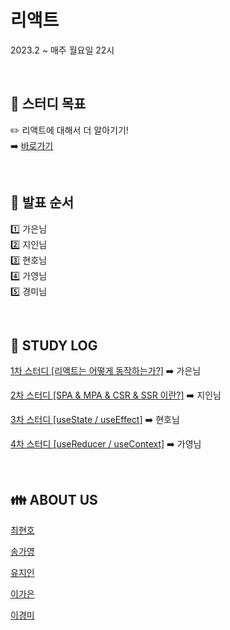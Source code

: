 # 리액트 
2023.2 ~ 매주 월요일 22시 

<br>

## 💫 스터디 목표
✏️ 리액트에 대해서 더 알아기기! <br>
➡️ [바로가기](https://www.notion.so/de6eecaee1204f2f896add3c9b9fd9c7?pvs=4)


<br>

## 📌 발표 순서
1️⃣ 가은님<br>
2️⃣ 지인님<br>
3️⃣ 현호님<br>
4️⃣ 가영님<br>
5️⃣ 경미님<br>

<br>

## 📁 STUDY LOG 


[1차 스터디 [리액트는 어떻게 동작하는가?]](https://www.notion.so/2-SPA-MPA-CSR-SSR-a045dc42709445dc8c822a755fac4cac) ➡️ 가은님

[2차 스터디 [SPA & MPA & CSR & SSR 이란?]](https://www.notion.so/2-SPA-MPA-CSR-SSR-a045dc42709445dc8c822a755fac4cac) ➡️ 지인님

[3차 스터디 [useState / useEffect]](https://www.notion.so/3-useState-useEffect-0615a89175a1423e9a1d59555de991bd) ➡️ 현호님

[4차 스터디 [useReducer / useContext]](https://www.notion.so/4-useReducer-useContext-9636b86278fb478a9e93e687b1df553b) ➡️ 가영님

<br>

## 👪 ABOUT US

[최현호](https://www.notion.so/bf76cef71cfe4800b55c5f44ecdc032e?pvs=4)

[송가영](https://www.notion.so/1d5a0359288944d6ac340993fba145ae)

[유지인](https://www.notion.so/06ff0e6bc55c466db3dae6ef63c5955b)

[이가은](https://www.notion.so/34d6b6da49604b1fa7c7a7cb98061cb3)

[이경미](https://www.notion.so/e04bffdc65c34cc6862152eeea18ed1d)